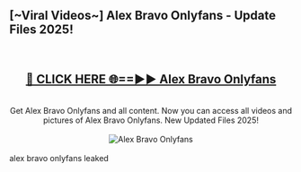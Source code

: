 <h2>[~Viral Videos~] Alex Bravo Onlyfans - Update Files 2025!</h2>
<br>
<div align="center">
<h2><a href="https://betterlinks.top/A2PfLJ" rel="nofollow">🔴 CLICK HERE 🌐==►► Alex Bravo Onlyfans</a></h2>
<br>
Get Alex Bravo Onlyfans and all content. Now you can access all videos and pictures of Alex Bravo Onlyfans. New Updated Files 2025!
<br>
<br>
<a href="https://betterlinks.top/A2PfLJ" rel="nofollow" data-target="animated-image.originalLink"><img src="https://i.ibb.co.com/WyWwxjT/player-gif2.gif" alt="Alex Bravo Onlyfans" style="max-width: 100%; display: inline-block;" data-target="animated-image.originalImage"></a>
</div>
<br>
alex bravo onlyfans leaked